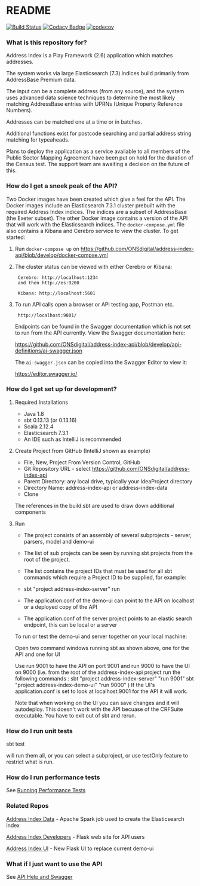 # README #

[![Build Status](https://travis-ci.com/ONSdigital/address-index-api.svg?token=wrHpQMWmwL6kpsdmycnz&branch=develop)](https://travis-ci.com/ONSdigital/address-index-api)
[![Codacy Badge](https://api.codacy.com/project/badge/Grade/83c0fb7ca2e64567b0998848ca781a36)](https://www.codacy.com/app/Valtech-ONS/address-index-api?utm_source=github.com&amp;utm_medium=referral&amp;utm_content=ONSdigital/address-index-api&amp;utm_campaign=Badge_Grade)
[![codecov](https://codecov.io/gh/ONSdigital/address-index-api/branch/develop/graph/badge.svg)](https://codecov.io/gh/ONSdigital/address-index-api)

### What is this repository for? ###

Address Index is a Play Framework (2.6) application which matches addresses. 

The system works via large Elasticsearch (7.3) indices build primarily from AddressBase Premium data.

The input can be a complete address (from any source), and the system uses advanced data science techniques to determine the most likely matching AddressBase entries with UPRNs (Unique Property Reference Numbers).

Addresses can be matched one at a time or in batches.

Additional functions exist for postcode searching and partial address string matching for typeaheads.

Plans to deploy the application as a service available to all members of the Public Sector Mapping Agreement have been put on hold for the duration of the Census test. The support team are awaiting a decision on the future of this.

### How do I get a sneek peak of the API? ###

Two Docker images have been created which give a feel for the API. The Docker images include an Elasticsearch 7.3.1 cluster prebuilt with the required Address Index indices. The indices are a subset of AddressBase (the Exeter subset).
The other Docker image contains a version of the API that will work with the Elasticsearch indices. The ```docker-compose.yml``` file also contains a Kibana and Cerebro service to view the cluster. To get started:

1) Run ```docker-compose up``` on https://github.com/ONSdigital/address-index-api/blob/develop/docker-compse.yml

2) The cluster status can be viewed with either Cerebro or Kibana:

        Cerebro: http://localhost:1234
        and then http://es:9200
    
        Kibana: http://localhost:5601
    
3) To run API calls open a browser or API testing app, Postman etc.

        http://localhost:9001/
        
    Endpoints can be found in the Swagger documentation which is not set to run from the API currently. View the Swagger documentation here: 
    
    https://github.com/ONSdigital/address-index-api/blob/develop/api-definitions/ai-swagger.json
    
    The ```ai-swagger.json``` can be copied into the Swagger Editor to view it: 
    
    https://editor.swagger.io/

### How do I get set up for development? ###

1) Required Installations

    * Java 1.8 
    * sbt 0.13.13 (or 0.13.16)
    * Scala 2.12.4
    * Elasticsearch 7.3.1
    * An IDE such as IntelliJ is recommended

2) Create Project from GitHub (IntelliJ shown as example)

    * File, New, Project From Version Control, GitHub
    * Git Repository URL - select https://github.com/ONSdigital/address-index-api 
    * Parent Directory: any local drive, typically your IdeaProject directory
    * Directory Name: address-index-api or address-index-data
    * Clone

    The references in the build.sbt are used to draw down additional components

3) Run

    * The project consists of an assembly of several subprojects - server, parsers, model and demo-ui
    * The list of sub projects can be seen by running sbt projects from the root of the project.
    * The list contains the project IDs that must be used for all sbt commands which require a Project ID to be supplied, for example:
    * sbt "project address-index-server" run

    * The application.conf of the demo-ui can point to the API on localhost or a deployed copy of the API
    * The application.conf of the server project points to an elastic search endpoint, this can be local or a server

    To run or test the demo-ui and server together on your local machine:
    
    Open two command windows running sbt as shown above, one for the API and one for UI
    
    Use run 9001 to have the API on port 9001 and run 9000 to have the UI on 9000
    (i.e. from the root of the address-index-api project run the following commands : 
        sbt "project address-index-server" "run 9001"
        sbt "project address-index-demo-ui" "run 9000"
    )
    If the UI's application.conf is set to look at localhost:9001 for the API it will work.

    Note that when working on the UI you can save changes and it will autodeploy. This doesn't work with the API becuase of the CRFSuite executable. You have to exit out of sbt and rerun.

### How do I run unit tests ###

sbt test

will run them all, or you can select a subproject, or use testOnly feature to restrict what is run.

### How do I run performance tests ###

See [Running Performance Tests](server/src/it/Running%20Performance%20Tests.md)

### Related Repos ###

[Address Index Data](https://github.com/ONSdigital/address-index-data) - Apache Spark job used to create the Elasticsearch index

[Address Index Developers](https://github.com/ONSdigital/address-index-developers) - Flask web site for API users

[Address Index UI](https://github.com/ONSdigital/address-index-ui) - New Flask UI to replace current demo-ui

### What if I just want to use the API ###

See [API Help and Swagger](api-definitions/readme.md)
